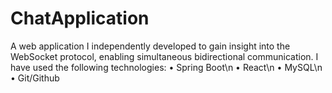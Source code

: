 # ChatApplication
A web application I independently developed to gain insight into the WebSocket protocol,
enabling simultaneous bidirectional communication. I have used the following
technologies:
  • Spring Boot\n
  • React\n
  • MySQL\n
  • Git/Github
